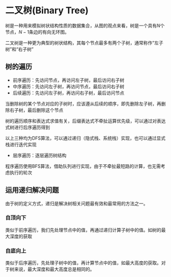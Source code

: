 # 二叉树(Binary Tree)

树是一种用来模拟树状结构性质的数据集合，从图的观点来看，树是一个具有$N$个节点，$N-1$条边的有向无环图。

二叉树是一种更为典型的树状结构，其每个节点最多有两个子树，通常称作“左子树”和“右子树”

## 树的遍历

- 前序遍历：先访问节点，再访问左子树，最后访问右子树
- 中序遍历：先访问左子树，再访问节点，最后访问右子树
- 后续遍历：先访问左子树，再访问右子树，最后访问节点

当删除树的某个节点对应的子树时，应该遵从后续的顺序，即先删除左子树，再删除右子树，最后删除这个节点

树的遍历顺序和表达式求值有关，后缀表达式不牵扯运算优先级，可以通过对表达式树进行后序遍历得到

以上三种均为DFS算法，可以通过递归（隐式栈、系统栈）实现，也可以通过显式栈进行迭代实现

- 层序遍历：逐层遍历树结构

程序遍历使用BFS算法，借助队列进行实现，由于不牵扯最短路的计算，也无需考虑执行的轮次

## 运用递归解决问题

由于树的定义方式，递归是解决树相关问题最有效和最常用的方法之一。

### 自顶向下

类似于前序遍历，我们先处理节点中的值，再通过递归计算子树中的值。如树的最大深度的获取

### 自底向上

类似于后序遍历，先处理子树中的值，再计算节点中的值，如最大高度的获取。对于树来说，最大深度和最大高度总是相同的。
